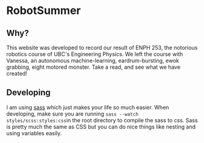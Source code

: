 # RobotSummer

## Why?

This website was developed to record our result of ENPH 253, the notorious robotics course of UBC's Engineering Physics. We left the course with Vanessa, an autonomous machine-learning, eardrum-bursting, ewok grabbing, eight motored monster. Take a read, and see what we have created!

## Developing

I am using [sass](https://sass-lang.com/guide) which just makes your life so much easier. When developing, make sure you are running `sass --watch styles/scss:styles:css`in the root directory to compile the sass to css. Sass is pretty much the same as CSS but you can do nice things like nesting and using variables easily.
